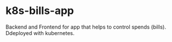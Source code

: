 # k8s-bills-app
Backend and Frontend for app that helps to control spends (bills). Ddeployed with kubernetes.

